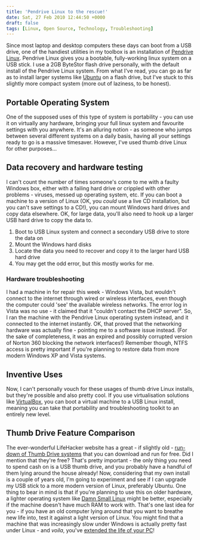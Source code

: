 ```yaml
---
title: 'Pendrive Linux to the rescue!'
date: Sat, 27 Feb 2010 12:44:50 +0000
draft: false
tags: [Linux, Open Source, Technology, Troubleshooting]
---
```


Since most laptop and desktop computers these days can boot from a USB drive, one of the handiest utilities in my toolbox is an installation of [Pendrive Linux](http://www.pendrivelinux.com/). Pendrive Linux gives you a bootable, fully-working linux system on a USB stick. I use a 2GB ByteStor flash drive personally, with the default install of the Pendrive Linux system. From what I've read, you can go as far as to install larger systems like [Ubuntu](http://www.ubuntu.com/) on a flash drive, but I've stuck to this slightly more compact system (more out of laziness, to be honest).

Portable Operating System
-------------------------

One of the supposed uses of this type of system is portability - you can use it on virtually any hardware, bringing your full linux system and favourite settings with you anywhere. It's an alluring notion - as someone who jumps between several different systems on a daily basis, having all your settings ready to go is a massive timesaver. However, I've used thumb drive Linux for other purposes...

Data recovery and hardware testing
----------------------------------

I can't count the number of times someone's come to me with a faulty Windows box, either with a failing hard drive or crippled with other problems - viruses, messed up operating system, etc. If you can boot a machine to a version of Linux (OK, you _could_ use a live CD installation, but you can't save settings to a CD!), you can mount Windows hard drives and copy data elsewhere. OK, for large data, you'll also need to hook up a larger USB hard drive to copy the data to.

1.  Boot to USB Linux system and connect a secondary USB drive to store the data on
2.  Mount the Windows hard disks
3.  Locate the data you need to recover and copy it to the larger hard USB hard drive
4.  You may get the odd error, but this mostly works for me.

### Hardware troubleshooting

I had a machine in for repair this week - Windows Vista, but wouldn't connect to the internet through wired or wireless interfaces, even though the computer could 'see' the available wireless networks. The error log in Vista was no use - it claimed that it "couldn't contact the DHCP server". So, I ran the machine with the Pendrive Linux operating system instead, and it connected to the internet instantly. OK, that proved that the networking hardware was actually fine - pointing me to a software issue instead. (For the sake of completeness, it was an expired and possibly corrupted version of Norton 360 blocking the network interfaces!) Remember though, NTFS access is pretty important if you're planning to restore data from more modern Windows XP and Vista systems.

Inventive Uses
--------------

Now, I can't personally vouch for these usages of thumb drive Linux installs, but they're possible and also pretty cool. If you use virtualisation solutions like [VirtualBox](http://www.virtualbox.org/), you can boot a virtual machine to a USB Linux install, meaning you can take that portability and troubleshooting toolkit to an entirely new level.

Thumb Drive Feature Comparison
------------------------------

The ever-wonderful LifeHacker website has a great - if slightly old - [run-down of Thumb Drive systems](http://lifehacker.com/5069054/battle-of-the-thumb-drive-linux-systems) that you can download and run for free. Did I mention that they're free? That's pretty important - the only thing you need to spend cash on is a USB thumb drive, and you probably have a handful of them lying around the house already! Now, considering that my own install is a couple of years old, I'm going to experiment and see if I can upgrade my USB stick to a more modern version of Linux, preferably Ubuntu. One thing to bear in mind is that if you're planning to use this on older hardware, a lighter operating system like [Damn Small Linux](http://www.damnsmalllinux.org/) might be better, especially if the machine doesn't have much RAM to work with. That's one last idea for you - if you have an old computer lying around that you want to breathe new life into, test it against a light version of Linux. You might find that a machine that was increasingly slow under Windows is actually pretty fast under Linux - and _voila_, you've [extended the life of your PC](http://gerard.interwebworld.co.uk/2009/the-onward-march-of-technology-and-open-source-software/ "The Onward March Of Technology (and Open Source software)")!